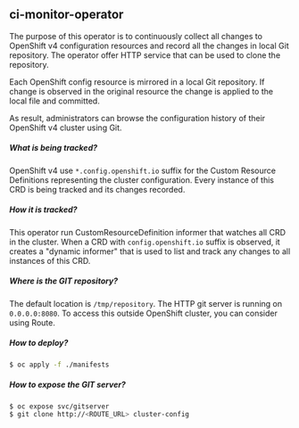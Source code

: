 ## ci-monitor-operator

The purpose of this operator is to continuously collect all changes to OpenShift v4 configuration resources and record
all the changes in local Git repository. The operator offer HTTP service that can be used to clone the repository.

Each OpenShift config resource is mirrored in a local Git repository. If change is observed in the original resource
the change is applied to the local file and committed. 

As result, administrators can browse the configuration history of their OpenShift v4 cluster using Git.

##### What is being tracked?

OpenShift v4 use `*.config.openshift.io` suffix for the Custom Resource Definitions representing the cluster configuration.
Every instance of this CRD is being tracked and its changes recorded.

##### How it is tracked?

This operator run CustomResourceDefinition informer that watches all CRD in the cluster. When a CRD with `config.openshift.io`
suffix is observed, it creates a "dynamic informer" that is used to list and track any changes to all instances of this CRD.

##### Where is the GIT repository?

The default location is `/tmp/repository`. The HTTP git server is running on `0.0.0.0:8080`. To access this outside OpenShift
cluster, you can consider using Route.


##### How to deploy?

```bash
$ oc apply -f ./manifests
```

##### How to expose the GIT server?

```bash
$ oc expose svc/gitserver
$ git clone http://<ROUTE_URL> cluster-config
```

